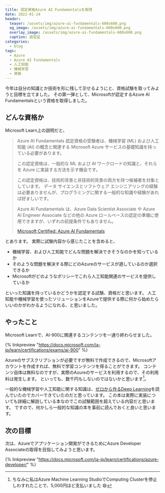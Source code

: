 ```yaml
---
title: 認定資格Azure AI Fundamentalsを取得
date: 2022-01-24
header:
  teaser: /assets/img/azure-ai-fundamentals-600x600.png
  og_image: /assets/img/azure-ai-fundamentals-600x600.png
  overlay_image: /assets/img/azure-ai-fundamentals-600x600.png
  caption: 認定証
categories:
  - blog
tags:
  - Azure
  - Azure AI Fundamentals
  - 人工知能
  - 機械学習
  - 資格
---
```


今年は自分の知識とか技術を形に残して示せるようにと、資格試験を取ってみようと目標を立てました。
その第一弾として、Microsoftが認定するAzure AI Fundamentalsという資格を取得しました。

## どんな資格か

Microsoft Learn上の説明だと、

> Azure AI Fundamentals 認定資格の受験者は、機械学習 (ML) および人工知能 (AI) の概念と関連する Microsoft Azure サービスの基礎知識を持っている必要があります。
>
> この認定資格は、一般的な ML および AI ワークロードの知識と、それらを Azure に実装する方法を示す機会です。
>
> この認定資格は、技術的背景と非技術的背景の両方を持つ候補者を対象としています。 データ サイエンスとソフトウェア エンジニアリングの経験は必要ありませんが、プログラミングに関する一般的な知識や経験があれば好ましいです。
>
> Azure AI Fundamentals は、Azure Data Scientist Associate や Azure AI Engineer Associate などの他の Azure ロールベースの認定の準備に使用できますが、いずれの前提条件でもありません。
>
> [Microsoft Certified: Azure AI Fundamentals](https://docs.microsoft.com/ja-jp/learn/certifications/azure-ai-fundamentals/)

とあります。
実際に試験内容から感じたことを含めると、

- 機械学習、および人工知能でどんな問題を解決できそうなのかを知っているか
- そのような問題を解決する際にどのAzureのサービスが適しているのか選択できるか
- Microsoftがどのようなポリシーでこれら人工知能関連のサービスを提供しているか

といった知識を持っているかどうかを認定する試験、資格だと思います。
人工知能や機械学習を使ったソリューションをAzureで提供する際に何から始めたらいいのかがわかるようになれる、と思いました。

## やったこと

Microsoft Learnで、AI-900に関連するコンテンツを一通り終わらせました。

{% linkpreview "https://docs.microsoft.com/ja-jp/learn/certifications/exams/ai-900" %}

Azureのサブスクリプションが必要ですが無料で作成できるので、Microsoftアカウントを作成すれば、無料で学習コンテンツを得ることができます。
コンテンツ自体は無料なのですが、実際のAzureのサービスを利用するので、その利用料は発生します。
といっても、数千円もしないのではないかと思います[^1]。

[^1]: ちなみに私はAzure Machine Learning StudioでComputing Clusterを停止しわすれたことで、5,000円ほど支払いました :smile:

一般的な機械学習や人工知能に関する知識は、[ゼロから作るDeep Learning](https://amzn.to/3nR4DOJ)を読んでいたのでカバーできていたのだと思っています。
この本は実際に実装についても詳細に解説している本なのでこの試験範囲を超えている内容だと思います。
ですので、何かしら一般的な知識の本を事前に読んでおくと良いと思います。

## 次の目標

次は、Azureでアプリケーション開発ができるためにAzure Developer Associateの取得を目指してみようと思います。

{% linkpreview "https://docs.microsoft.com/ja-jp/learn/certifications/azure-developer/" %}
